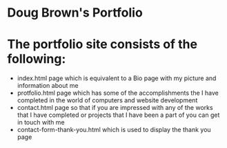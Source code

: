 # Doug Brown's Portfolio
# The portfolio site consists of the following:
   * index.html page which is equivalent to a Bio page with my picture and information about me
   * protfolio.html page which has some of the accomplishments the I have completed in the world of computers and website development
   * contact.html page so that if you are impressed with any of the works that I have completed or projects that I have been a part of you can get in touch with me
   * contact-form-thank-you.html which is used to display the thank you page 


   
